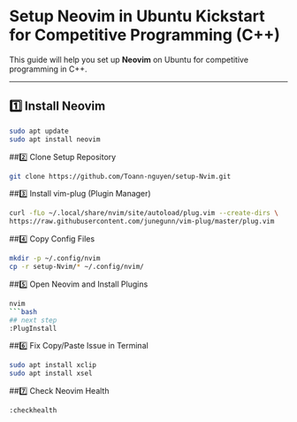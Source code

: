 # Setup Neovim in Ubuntu Kickstart for Competitive Programming (C++)

This guide will help you set up **Neovim** on Ubuntu for competitive programming in C++.

---
## 1️⃣ Install Neovim
```bash
sudo apt update
sudo apt install neovim
```

##2️⃣ Clone Setup Repository
```bash
git clone https://github.com/Toann-nguyen/setup-Nvim.git

```
##3️⃣ Install vim-plug (Plugin Manager)
```bash
curl -fLo ~/.local/share/nvim/site/autoload/plug.vim --create-dirs \
https://raw.githubusercontent.com/junegunn/vim-plug/master/plug.vim
```

##4️⃣ Copy Config Files
```bash
mkdir -p ~/.config/nvim
cp -r setup-Nvim/* ~/.config/nvim/
```

##5️⃣ Open Neovim and Install Plugins
```bash
nvim
```bash
## next step
:PlugInstall
```


##6️⃣ Fix Copy/Paste Issue in Terminal
```bash
sudo apt install xclip
sudo apt install xsel
```

##7️⃣ Check Neovim Health
```bash
:checkhealth
```


